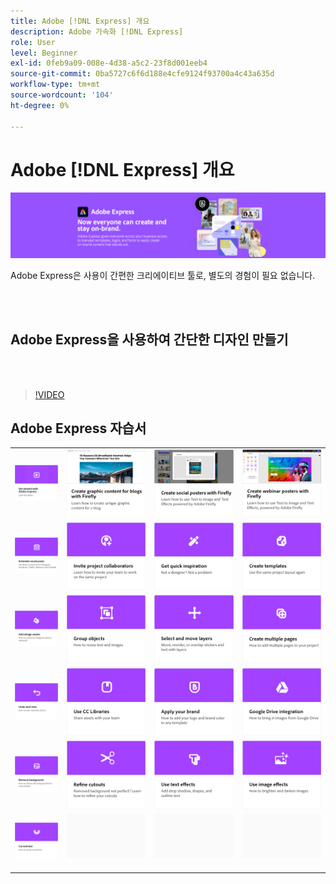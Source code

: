 ```yaml
---
title: Adobe [!DNL Express] 개요
description: Adobe 가속화 [!DNL Express]
role: User
level: Beginner
exl-id: 0feb9a09-008e-4d38-a5c2-23f8d001eeb4
source-git-commit: 0ba5727c6f6d188e4cfe9124f93700a4c43a635d
workflow-type: tm+mt
source-wordcount: '104'
ht-degree: 0%

---
```


# Adobe [!DNL Express] 개요

![Express 메인 이미지](../assets/Express.png)

Adobe Express은 사용이 간편한 크리에이티브 툴로, 별도의 경험이 필요 없습니다.

<br> 

## Adobe Express을 사용하여 간단한 디자인 만들기

<br> 

>[!VIDEO](https://video.tv.adobe.com/v/3420225?quality=12&learn=on&hidetitle=true)

## Adobe Express 자습서

<table style="table-layout:fixed">
<tr>
   <td>
      <a href="get-started.md">
         <img alt="Adobe Express 시작하기" src="assets/get-started.png" />
      </a>
  </td>
  <td>
      <a href="create-blog-graphics.md">
         <img alt="Firefly을 사용하여 블로그 그래픽 만들기" src="assets/blog-graphic.png" />
      </a>
  </td>
  <td>
      <a href="create-social-posters.md">
         <img alt="Firefly을 사용하여 소셜 포스터 만들기" src="assets/social-firefly.png" />
      </a>
  </td>
  <td>
      <a href="create-webinar-poster.md">
         <img alt="Firefly을 사용하여 웨비나 포스터 제작" src="assets/webinar-poster.png" />
      </a>
  </td>
</tr>
<tr>
 <td>
      <a href="schedule.md">
         <img alt="소셜 게시물 예약" src="assets/schedule.png" />
      </a>
  </td>
 <td>
   <a href="collaborate.md">
      <img alt="프로젝트 공동 작업자 초대" src="assets/collaborate.png" />
   </a>
  </td>
 <td>
      <a href="get-inspiration.md">
         <img alt="영감을 빠르게 얻기" src="assets/inspiration.png" />
      </a>
  </td>
  <td>
   <a href="create-templates.md">
      <img alt="템플릿 만들기" src="assets/templates.png" />
   </a>
  </td>
</tr>
<tr>
<td>
      <a href="add-design-assets.md">
         <img alt="디자인 에셋 추가" src="assets/design-assets.png" />
      </a>
  </td>
 <td>
      <a href="group-objects.md">
         <img alt="오브젝트 그룹화" src="assets/group-objects.png" />
      </a>
  </td>
  <td>
      <a href="layers.md">
         <img alt="레이어 선택 및 이동" src="assets/layers.png" />
      </a>
  </td>
  <td>
      <a href="multiple-pages.md">
         <img alt="여러 페이지 만들기" src="assets/multiple-pages.png" />
      </a>
  </td>
</tr>
<tr>
   <td>
      <a href="undo-redo.md">
         <img alt="실행 취소 및 다시 실행" src="assets/undo-redo.png" />
      </a>
   </td>
 <td>
      <a href="cc-libraries.md">
         <img alt="CC Libraries 사용" src="assets/cc-libraries.png" />
      </a>
  </td>
 <td>
      <a href="brand.md">
         <img alt="브랜드 적용" src="assets/brand.png" />
      </a>
  </td>
  <td>
      <a href="google-drive.md">
         <img alt="Google Drive 통합" src="assets/google-drive.png" />
      </a>
  </td>
</tr>
<tr>
  <td>
      <a href="remove-background.md">
         <img alt="배경 제거" src="assets/background.png" />
      </a>
  </td>
  <td>
      <a href="refine-cutout.md">
         <img alt="오려내기 다듬기" src="assets/cutouts.png" />
      </a>
  </td>
  <td>
      <a href="text-effects.md">
         <img alt="텍스트 효과 사용" src="assets/text-effects.png" />
      </a>
  </td>
  <td>
      <a href="image-effects.md">
         <img alt="이미지 효과 사용" src="assets/image-effects.png" />
      </a>
  </td>
</tr>
<tr>
   <td>
      <a href="create-curved-text.md">
         <img alt="곡선 텍스트 만들기" src="assets/curved-text.png" />
      </a>
   </td>
   <td>
      <img alt="스페이서" src="../assets/Gray_thumbnail.png" />
      <div>
      <br>
   </td>
   <td>
      <img alt="스페이서" src="../assets/Gray_thumbnail.png" />
      <div>
      <br>
   </td>
   <td>
      <img alt="스페이서" src="../assets/Gray_thumbnail.png" />
      <div>
      <br>
   </td>
</tr>
</table>
